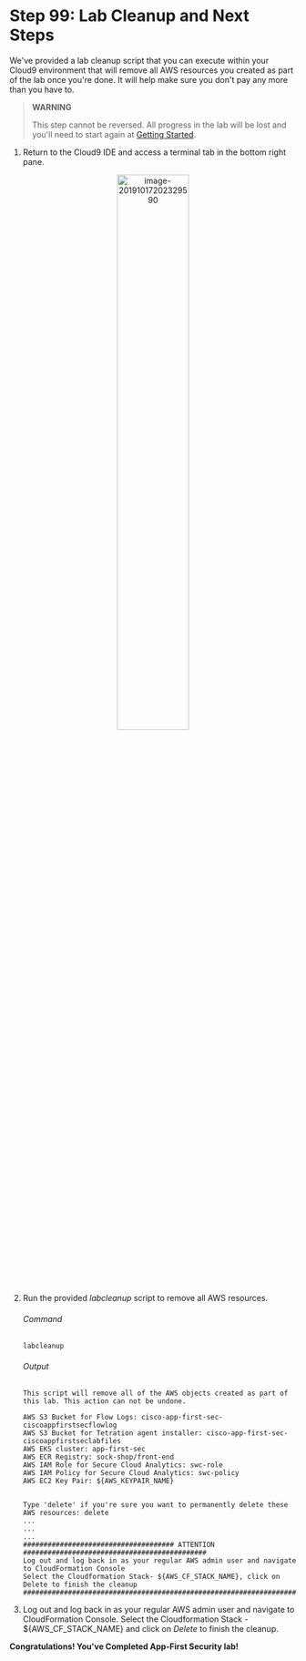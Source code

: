 # Step 99: Lab Cleanup and Next Steps

We've provided a lab cleanup script that you can execute within your Cloud9 environment that will remove all AWS resources you created as part of the lab once you're done. It will help make sure you don't pay any more than you have to.

> **WARNING**
>
> This step cannot be reversed. All progress in the lab will be lost and you'll need to start again at [Getting Started](https://github.com/CiscoDevNet/cisco-application-first-security-lab/README.md#getting-started).

1. Return to the Cloud9 IDE and access a terminal tab in the bottom right pane.

  <p align="center"><img src="https://raw.githubusercontent.com/amansin0504/cisco-application-first-security-lab/main/docs/assets/image-20191017202329590.png" alt="image-20191017202329590" width="50%" /></p>

2. Run the provided _labcleanup_ script to remove all AWS resources.

	###### Command

	```
	labcleanup
	```

	###### Output

	```
	This script will remove all of the AWS objects created as part of this lab. This action can not be undone.

	AWS S3 Bucket for Flow Logs: cisco-app-first-sec-ciscoappfirstsecflowlog
	AWS S3 Bucket for Tetration agent installer: cisco-app-first-sec-ciscoappfirstseclabfiles
	AWS EKS cluster: app-first-sec
	AWS ECR Registry: sock-shop/front-end  
	AWS IAM Role for Secure Cloud Analytics: swc-role
	AWS IAM Policy for Secure Cloud Analytics: swc-policy
	AWS EC2 Key Pair: ${AWS_KEYPAIR_NAME}


	Type 'delete' if you're sure you want to permanently delete these AWS resources: delete
	...
	...
	...
	##################################### ATTENTION #############################################
	Log out and log back in as your regular AWS admin user and navigate to CloudFormation Console
	Select the Cloudformation Stack- ${AWS_CF_STACK_NAME}, click on Delete to finish the cleanup
	#############################################################################################
	```

3. Log out and log back in as your regular AWS admin user and navigate to CloudFormation Console. Select the Cloudformation Stack - ${AWS_CF_STACK_NAME} and click on _Delete_ to finish the cleanup.

**Congratulations! You've Completed App-First Security lab!**
